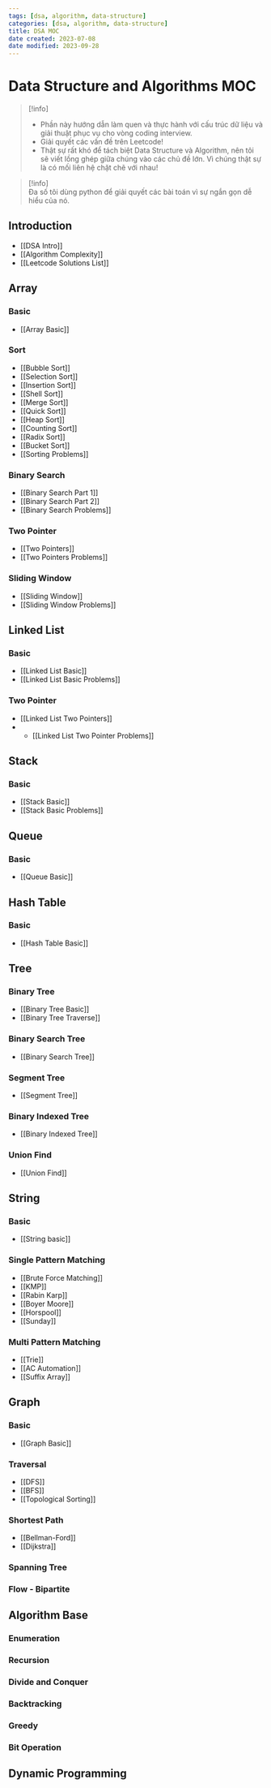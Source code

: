 ```yaml
---
tags: [dsa, algorithm, data-structure]
categories: [dsa, algorithm, data-structure]
title: DSA MOC
date created: 2023-07-08
date modified: 2023-09-28
---
```


# Data Structure and Algorithms MOC

> [!info]
> - Phần này hướng dẫn làm quen và thực hành với cấu trúc dữ liệu và giải thuật phục vụ cho vòng coding interview.  
> - Giải quyết các vấn đề trên Leetcode!  
> - Thật sự rất khó để tách biệt Data Structure và Algorithm, nên tôi sẽ viết lồng ghép giữa chúng vào các chủ đề lớn. Vì chúng thật sự là có mối liên hệ chặt chẽ với nhau!

> [!info]  
> Đa số tôi dùng python để giải quyết các bài toán vì sự ngắn gọn dễ hiểu của nó.

## Introduction

- [[DSA Intro]]
- [[Algorithm Complexity]]
- [[Leetcode Solutions List]]

## Array

### Basic

- [[Array Basic]]

### Sort

- [[Bubble Sort]]
- [[Selection Sort]]
- [[Insertion Sort]]
- [[Shell Sort]]
- [[Merge Sort]]
- [[Quick Sort]]
- [[Heap Sort]]
- [[Counting Sort]]
- [[Radix Sort]]
- [[Bucket Sort]]
- [[Sorting Problems]]

### Binary Search

- [[Binary Search Part 1]]
- [[Binary Search Part 2]]
- [[Binary Search Problems]]

### Two Pointer

- [[Two Pointers]]
- [[Two Pointers Problems]]

### Sliding Window

- [[Sliding Window]]
- [[Sliding Window Problems]]

## Linked List

### Basic

- [[Linked List Basic]]
- [[Linked List Basic Problems]]

### Two Pointer

- [[Linked List Two Pointers]]
- - [[Linked List Two Pointer Problems]]

## Stack

### Basic

- [[Stack Basic]]
- [[Stack Basic Problems]]

## Queue

### Basic

- [[Queue Basic]]

## Hash Table

### Basic

- [[Hash Table Basic]]

## Tree

### Binary Tree

- [[Binary Tree Basic]]
- [[Binary Tree Traverse]]

### Binary Search Tree

- [[Binary Search Tree]]

### Segment Tree

- [[Segment Tree]]

### Binary Indexed Tree

- [[Binary Indexed Tree]]

### Union Find

- [[Union Find]]

## String

### Basic

- [[String basic]]

### Single Pattern Matching

- [[Brute Force Matching]]
- [[KMP]]
- [[Rabin Karp]]
- [[Boyer Moore]]
- [[Horspool]]
- [[Sunday]]

### Multi Pattern Matching

- [[Trie]]
- [[AC Automation]]
- [[Suffix Array]]

## Graph

### Basic

- [[Graph Basic]]

### Traversal

- [[DFS]]
- [[BFS]]
- [[Topological Sorting]]

### Shortest Path

- [[Bellman-Ford]]
- [[Dijkstra]]

### Spanning Tree

### Flow - Bipartite

## Algorithm Base

### Enumeration

### Recursion

### Divide and Conquer

### Backtracking

### Greedy

### Bit Operation

## Dynamic Programming
